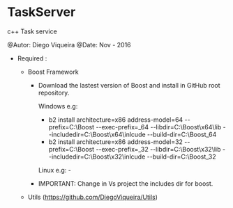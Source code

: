 # TaskServer
c++ Task service

@Autor: Diego Viqueira
@Date: Nov - 2016

- Required : 
  - Boost Framework
    * Download the lastest version of Boost and install in GitHub root repository.
    
      Windows e.g:
        - b2  install architecture=x86  address-model=64 --prefix=C:\Boost --exec-prefix=_64 --libdir=C:\Boost\x64\lib --includedir=C:\Boost\x64\inlcude --build-dir=C:\Boost_64 
        - b2  install architecture=x86  address-model=32 --prefix=C:\Boost --exec-prefix=_32 --libdir=C:\Boost\x32\lib --includedir=C:\Boost\x32\inlcude --build-dir=C:\Boost_32 
     
	    Linux e.g:
	      -
	- IMPORTANT: Change in Vs project the includes dir for boost.
	 
  - Utils (https://github.com/DiegoViqueira/Utils)
